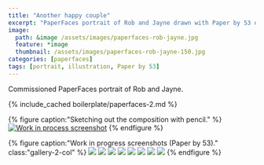```yaml
---
title: "Another happy couple"
excerpt: "PaperFaces portrait of Rob and Jayne drawn with Paper by 53 on an iPad."
image: 
  path: &image /assets/images/paperfaces-rob-jayne.jpg 
  feature: *image
  thumbnail: /assets/images/paperfaces-rob-jayne-150.jpg
categories: [paperfaces]
tags: [portrait, illustration, Paper by 53]
---
```


Commissioned PaperFaces portrait of Rob and Jayne.

{% include_cached boilerplate/paperfaces-2.md %}

{% figure caption:"Sketching out the composition with pencil." %}
[![Work in process screenshot](/assets/images/paperfaces-rob-jayne-process-1-750.jpg)](/assets/images/paperfaces-rob-jayne-process-1-lg.jpg)
{% endfigure %}

{% figure caption:"Work in progress screenshots (Paper by 53)." class:"gallery-2-col" %}
[![](/assets/images/paperfaces-rob-jayne-process-2-600.jpg)](/assets/images/paperfaces-rob-jayne-process-2-lg.jpg)
[![](/assets/images/paperfaces-rob-jayne-process-3-600.jpg)](/assets/images/paperfaces-rob-jayne-process-3-lg.jpg)
[![](/assets/images/paperfaces-rob-jayne-process-4-600.jpg)](/assets/images/paperfaces-rob-jayne-process-4-lg.jpg)
[![](/assets/images/paperfaces-rob-jayne-process-5-600.jpg)](/assets/images/paperfaces-rob-jayne-process-5-lg.jpg)
[![](/assets/images/paperfaces-rob-jayne-process-6-600.jpg)](/assets/images/paperfaces-rob-jayne-process-6-lg.jpg)
[![](/assets/images/paperfaces-rob-jayne-process-7-600.jpg)](/assets/images/paperfaces-rob-jayne-process-7-lg.jpg)
[![](/assets/images/paperfaces-rob-jayne-process-8-600.jpg)](/assets/images/paperfaces-rob-jayne-process-8-lg.jpg)
[![](/assets/images/paperfaces-rob-jayne-process-9-600.jpg)](/assets/images/paperfaces-rob-jayne-process-9-lg.jpg)
{% endfigure %}
